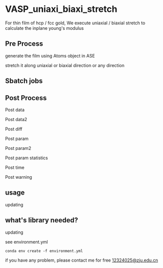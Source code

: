 # VASP_uniaxi_biaxi_stretch
For thin film of hcp / fcc gold, We execute uniaxial / biaxial stretch to calculate the inplane young's modulus

## Pre Process
generate the film using Atoms object in ASE

stretch it along uniaxial or biaxial direction or any direction

## Sbatch jobs



## Post Process
Post data

Post data2

Post diff

Post param

Post param2

Post param statistics

Post time

Post warning

## usage
updating

## what's library needed?
updating

see environment.yml
```shell
conda env create -f environment.yml
```

if you have any problem, please contact me for free
12324025@zju.edu.cn




